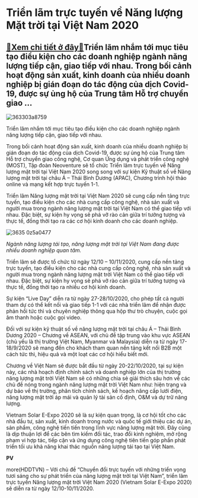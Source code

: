 Triển lãm trực tuyến về Năng lượng Mặt trời tại Việt Nam 2020
=============================================================

[:gift:Xem chi tiết ở đây:gift:](https://hddtvn.com/trien-lam-truc-tuyen-ve-nang-luong-mat-troi-tai-viet-nam-2020/)Triển lãm nhắm tới mục tiêu tạo điều kiện cho các doanh nghiệp ngành năng lượng tiếp cận, giao tiếp với nhau. Trong bối cảnh hoạt động sản xuất, kinh doanh của nhiều doanh nghiệp bị gián đoạn do tác động của dịch Covid-19, được sự ủng hộ của Trung tâm Hỗ trợ chuyển giao …
--------------------------------------------------------------------------------------------------------------------------------------------------------------------------------------------------------------------------------------------------------------------------------





![363303a8759](https://haiquanonline.com.vn/stores/news_dataimages/linhntt/092020/17/17/in_article/3633__03A8759.jpg?rt=20200917180754 "undefined")


Triển lãm nhắm tới mục tiêu tạo điều kiện cho các doanh nghiệp ngành năng lượng tiếp cận, giao tiếp với nhau.



Trong bối cảnh hoạt động sản xuất, kinh doanh của nhiều doanh nghiệp bị gián đoạn do tác động của dịch Covid-19, được sự ủng hộ của Trung tâm Hỗ trợ chuyển giao công nghệ, Cơ quan Ứng dụng và phát triển công nghệ (MOST), Tập đoàn Neoventure sẽ tổ chức Triển lãm trực tuyến về Năng lượng mặt trời tại Việt Nam 2020 song song với sự kiện Kỹ thuật số về Năng lượng mặt trời tại châu Á – Thái Bình Dương (APAC), Chương trình hội thảo online và mạng kết hợp trực tuyến 1-1.


Triển lãm Năng lượng mặt trời tại Việt Nam 2020 sẽ cung cấp nền tảng trực tuyến, tạo điều kiện cho các nhà cung cấp công nghệ, nhà sản xuất và người mua trong ngành năng lượng mặt trời tại Việt Nam có thể giao tiếp với nhau. Đặc biệt, sự kiện hy vọng sẽ phá vỡ rào cản giữa trí tưởng tượng và thực tế, đồng thời tạo ra các cơ hội kinh doanh cho các doanh nghiệp.





![3635 0z5a0477](https://haiquanonline.com.vn/stores/news_dataimages/linhntt/092020/17/17/in_article/3635_0Z5A0477.jpg?rt=20200917180754 "undefined")


*Ngành năng lượng tái tạo, năng lượng mặt trời tại Việt Nam đang được nhiều doanh nghiệp quan tâm.*



Triển lãm sẽ được tổ chức từ ngày 12/10 – 10/11/2020, cung cấp nền tảng trực tuyến, tạo điều kiện cho các nhà cung cấp công nghệ, nhà sản xuất và người mua trong ngành năng lượng mặt trời Việt Nam có thể giao tiếp với nhau. Đặc biệt, sự kiện hy vọng sẽ phá vỡ rào cản giữa trí tưởng tượng và thực tế, đồng thời tạo ra nhiều cơ hội kinh doanh.


Sự kiện “Live Day” diễn ra từ ngày 27-28/10/2020, cho phép tất cả người tham dự có thể kết nối và giao tiếp 1-1 với các nhà triển lãm để nhận được phản hồi tức thì và chuyên nghiệp thông qua hộp thư trò chuyện, cuộc gọi âm thanh hoặc cuộc gọi video.


Đối với sự kiện kỹ thuật số về năng lượng mặt trời tại châu Á – Thái Bình Dương 2020 – Chương về ASEAN, với chủ đề tập trung vào khu vực ASEAN (chủ yếu là thị trường Việt Nam, Myanmar và Malaysia) diễn ra từ ngày 17-18/9/2020 sẽ mang đến cho khách tham quan nền tảng kết nối B2B một cách tức thì, hiệu quả và một loạt các cơ hội hiểu biết mới.


Chương về Việt Nam sẽ được bắt đầu từ ngày 20-22/10/2020, tại sự kiện này, các nhà hoạch định chính sách và doanh nghiệp lớn của thị trường năng lượng mặt trời Việt Nam sẽ có những chia sẻ giải thích sâu hơn về các chủ đề nóng trong ngành năng lượng mặt trời Việt Nam như: hiện trạng và dự báo về thị trường, phân tích chính sách, kế hoạch nâng cấp lưới điện, năng lượng mặt trời áp mái và quản lý tài sản cố định, O&M và dự trữ năng lượng.


Vietnam Solar E-Expo 2020 sẽ là sự kiện quan trọng, là cơ hội tốt cho các nhà đầu tư, sản xuất, kinh doanh trong nước và quốc tế giới thiệu các dự án, sản phẩm, công nghệ tiến tiến trong lĩnh vực năng lượng mặt trời. Đây cũng là dịp thuận lợi để các bên tìm kiếm đối tác, trao đổi kinh nghiệm, mở rộng phạm vi hợp tác, tiếp cận và ứng dụng công nghệ tiên tiến góp phần phát triển tối ưu khả năng khai thác nguồn năng lượng tái tạo tại Việt Nam.




**PV**



more(HDDTVN) – Với chủ đề “Chuyển đổi trực tuyến với những triển vọng tươi sáng cho sự phát triển của năng lượng mặt trời tại Việt Nam”, triển lãm trực tuyến Năng lượng mặt trời Việt Nam 2020 (Vietnam Solar E-Expo 2020) sẽ diễn ra từ ngày 12/10-10/11/2020.

